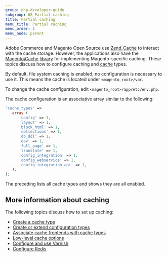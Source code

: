 ```yaml
---
group: php-developer-guide
subgroup: 08_Partial caching
title: Partial caching
menu_title: Partial caching
menu_order: 1
menu_node: parent
---
```


Adobe Commerce and Magento Open Source use [Zend_Cache](http://framework.zend.com/manual/1.12/en/zend.cache.html) to interact with the cache storage. However, the applications also have the [Magento\Cache](https://github.com/magento/magento2/blob/2.4/lib/internal/Magento/Framework/Cache) [library](https://glossary.magento.com/library) for implementing Magento-specific caching. These topics discuss how to configure caching and [cache](https://glossary.magento.com/cache) types.

<InlineAlert variant="info" slots="text"/>

By default, file system caching is enabled; no configuration is necessary to use it. This means the cache is located under `<magento_root>/var`.

To change the cache configuration, edit `<magento_root>/app/etc/env.php`.

The cache configuration is an associative array similar to the following:

```php
'cache_types' =>
   array (
      'config' => 1,
      'layout' => 1,
      'block_html' => 1,
      'collections' => 1,
      'db_ddl' => 1,
      'eav' => 1,
      'full_page' => 1,
      'translate' => 1,
      'config_integration' => 1,
      'config_webservice' => 1,
      'config_integration_api' => 1,
   ),
);
```

The preceding lists all cache types and shows they are all enabled.

## More information about caching

The following topics discuss how to set up caching:

*  [Create a cache type](cache-type.md)
*  [Create or extend configuration types](https://devdocs.magento.com/guides/v2.4/config-guide/config/config-create.html)
*  [Associate cache frontends with cache types](https://devdocs.magento.com/guides/v2.4/config-guide/cache/cache-types.html)
*  [Low-level cache options](https://devdocs.magento.com/guides/v2.4/config-guide/cache/cache-options.html)
*  [Configure and use Varnish](https://devdocs.magento.com/guides/v2.4/config-guide/varnish/config-varnish.html)
*  [Configure Redis](https://devdocs.magento.com/guides/v2.4/config-guide/redis/config-redis.html)
